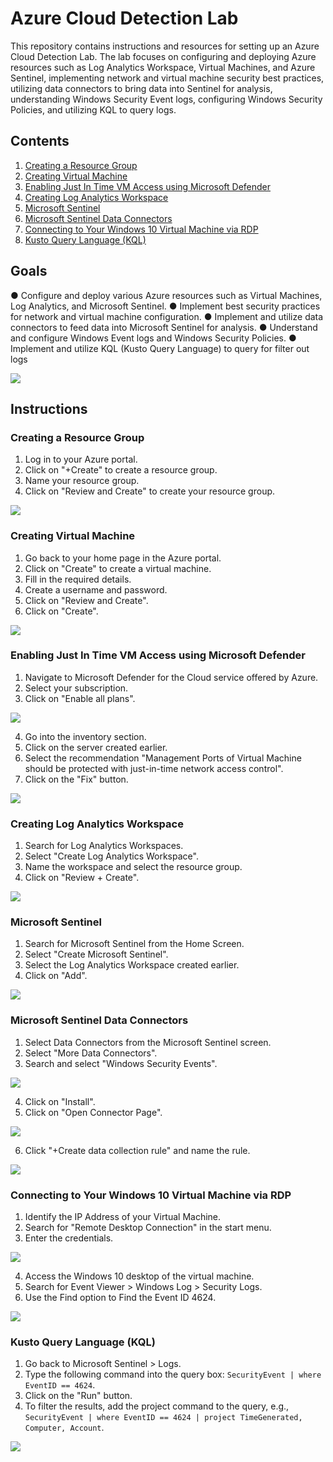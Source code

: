 # Azure Cloud Detection Lab

This repository contains instructions and resources for setting up an Azure Cloud Detection Lab. The lab focuses on configuring and deploying Azure resources such as Log Analytics Workspace, Virtual Machines, and Azure Sentinel, implementing network and virtual machine security best practices, utilizing data connectors to bring data into Sentinel for analysis, understanding Windows Security Event logs, configuring Windows Security Policies, and utilizing KQL to query logs.

## Contents

1. [Creating a Resource Group](#creating-a-resource-group)
2. [Creating Virtual Machine](#creating-virtual-machine)
3. [Enabling Just In Time VM Access using Microsoft Defender](#enabling-just-in-time-vm-access-using-microsoft-defender)
4. [Creating Log Analytics Workspace](#creating-log-analytics-workspace)
5. [Microsoft Sentinel](#microsoft-sentinel)
6. [Microsoft Sentinel Data Connectors](#microsoft-sentinel-data-connectors)
7. [Connecting to Your Windows 10 Virtual Machine via RDP](#connecting-to-your-windows-10-virtual-machine-via-rdp)
8. [Kusto Query Language (KQL)](#kusto-query-language-kql)

## Goals

● Configure and deploy various Azure resources such as Virtual Machines, Log Analytics, and Microsoft Sentinel.
● Implement best security practices for network and virtual machine configuration.
● Implement and utilize data connectors to feed data into Microsoft Sentinel for analysis.
● Understand and configure Windows Event logs and Windows Security Policies.
● Implement and utilize KQL (Kusto Query Language) to query for filter out logs

![](assets/0.png)

## Instructions

### Creating a Resource Group

1. Log in to your Azure portal.
2. Click on "+Create" to create a resource group.
3. Name your resource group.
4. Click on "Review and Create" to create your resource group.

![](assets/1.png)

### Creating Virtual Machine

1. Go back to your home page in the Azure portal.
2. Click on "Create" to create a virtual machine.
3. Fill in the required details.
4. Create a username and password.
5. Click on "Review and Create".
6. Click on "Create".

![](assets/2.png)

### Enabling Just In Time VM Access using Microsoft Defender

1. Navigate to Microsoft Defender for the Cloud service offered by Azure.
2. Select your subscription.
3. Click on "Enable all plans".

![](assets/3.png)

4. Go into the inventory section.
5. Click on the server created earlier.
6. Select the recommendation "Management Ports of Virtual Machine should be protected with just-in-time network access control".
7. Click on the "Fix" button.

![](assets/4.png)

### Creating Log Analytics Workspace

1. Search for Log Analytics Workspaces.
2. Select "Create Log Analytics Workspace".
3. Name the workspace and select the resource group.
4. Click on "Review + Create".

![](assets/5.png)

### Microsoft Sentinel

1. Search for Microsoft Sentinel from the Home Screen.
2. Select "Create Microsoft Sentinel".
3. Select the Log Analytics Workspace created earlier.
4. Click on "Add".

![](assets/6.png)

### Microsoft Sentinel Data Connectors

1. Select Data Connectors from the Microsoft Sentinel screen.
2. Select "More Data Connectors".
3. Search and select "Windows Security Events".

![](assets/7.png)

4. Click on "Install".
5. Click on "Open Connector Page".

![](assets/8.png)

6. Click "+Create data collection rule" and name the rule.

![](assets/9.png)

### Connecting to Your Windows 10 Virtual Machine via RDP

1. Identify the IP Address of your Virtual Machine.
2. Search for "Remote Desktop Connection" in the start menu.
3. Enter the credentials.

![](assets/10.png)

4. Access the Windows 10 desktop of the virtual machine.
5. Search for Event Viewer > Windows Log > Security Logs.
6. Use the Find option to Find the Event ID 4624.

![](assets/11.png)

### Kusto Query Language (KQL)

1. Go back to Microsoft Sentinel > Logs.
2. Type the following command into the query box: `SecurityEvent | where EventID == 4624`.
3. Click on the "Run" button.
4. To filter the results, add the project command to the query, e.g., `SecurityEvent | where EventID == 4624 | project TimeGenerated, Computer, Account`.

![](assets/12.png)
